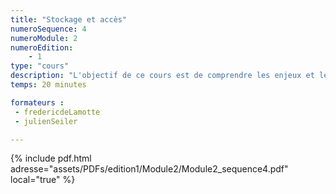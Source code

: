 ```yaml
---
title: "Stockage et accès"
numeroSequence: 4
numeroModule: 2
numeroEdition:
    - 1
type: "cours"
description: "L'objectif de ce cours est de comprendre les enjeux et les bonnes pratiques dans l'utilisation des solutions stockages et la gestion de leurs accès"
temps: 20 minutes

formateurs :
 - fredericdeLamotte
 - julienSeiler

---
```


{% include pdf.html adresse="assets/PDFs/edition1/Module2/Module2_sequence4.pdf" local="true" %}
